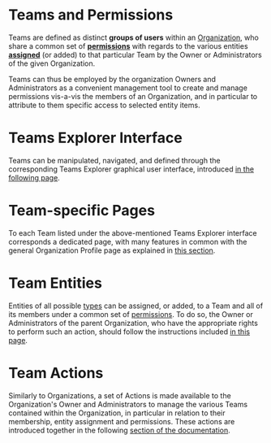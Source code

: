 # Teams and Permissions

Teams are defined as distinct **groups of users** within an [Organization](overview.md), who share a common set of **[permissions](/entities-general/permissions.md)** with regards to the various entities **[assigned](../actions/team/add-remove-entity.md)** (or added) to that particular Team by the Owner or Administrators of the given Organization. 

Teams can thus be employed by the organization Owners and Administrators as a convenient management tool to create and manage permissions vis-a-vis the members of an Organization, and in particular to attribute to them specific access to selected entity items.

# Teams Explorer Interface

Teams can be manipulated, navigated, and defined through the corresponding Teams Explorer graphical user interface, introduced [in the following page](../ui/teams-explorer.md).

# Team-specific Pages

To each Team listed under the above-mentioned Teams Explorer interface corresponds a dedicated page, with many features in common with the general Organization Profile page as explained in [this section](../ui/team-pages.md).

# Team Entities

Entities of all possible [types](/entities-general/overview.md) can be assigned, or added, to a Team and all of its members under a common set of [permissions](/entities-general/permissions.md). To do so, the Owner or Administrators of the parent Organization, who have the appropriate rights to perform such an action, should follow the instructions included [in this page](../actions/team/add-remove-entity.md).

# Team Actions

Similarly to Organizations, a set of Actions is made available to the Organization's Owner and Administrators to manage the various Teams contained within the Organization, in particular in relation to their membership, entity assignment and permissions. These actions are introduced together in the following [section of the documentation](../actions/team/overview.md).










